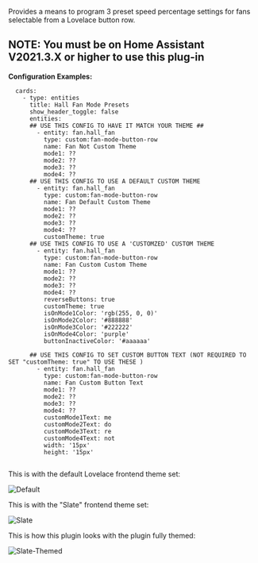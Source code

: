 Provides a means to program 3 preset speed percentage settings for fans selectable from a Lovelace button row. 

## NOTE: You must be on Home Assistant V2021.3.X or higher to use this plug-in

<b>Configuration Examples:</b>
    
  ```
    cards:
      - type: entities
        title: Hall Fan Mode Presets
        show_header_toggle: false
        entities:
        ## USE THIS CONFIG TO HAVE IT MATCH YOUR THEME ##
          - entity: fan.hall_fan
            type: custom:fan-mode-button-row
            name: Fan Not Custom Theme
            mode1: ??
            mode2: ??
            mode3: ??
            mode4: ??
        ## USE THIS CONFIG TO USE A DEFAULT CUSTOM THEME
          - entity: fan.hall_fan
            type: custom:fan-mode-button-row
            name: Fan Default Custom Theme
            mode1: ??
            mode2: ??
            mode3: ??
            mode4: ??
            customTheme: true
        ## USE THIS CONFIG TO USE A 'CUSTOMZED' CUSTOM THEME
          - entity: fan.hall_fan
            type: custom:fan-mode-button-row
            name: Fan Custom Custom Theme
            mode1: ??
            mode2: ??
            mode3: ??
            mode4: ??
            reverseButtons: true
            customTheme: true
            isOnMode1Color: 'rgb(255, 0, 0)'
            isOnMode2Color: '#888888'
            isOnMode3Color: '#222222'
            isOnMode4Color: 'purple'
            buttonInactiveColor: '#aaaaaa'
            
        ## USE THIS CONFIG TO SET CUSTOM BUTTON TEXT (NOT REQUIRED TO SET "customTheme: true" TO USE THESE )
          - entity: fan.hall_fan
            type: custom:fan-mode-button-row
            name: Fan Custom Button Text
            mode1: ??
            mode2: ??
            mode3: ??
            mode4: ??
            customMode1Text: me
            customMode2Text: do
            customMode3Text: re
            customMode4Text: not
            width: '15px'
            height: '15px'
            
  ```

This is with the default Lovelace frontend theme set:

![Default](images/fan_mode_default.jpg)

This is with the "Slate" frontend theme set:

![Slate](images/fan_mode_default_2.jpg)

This is how this plugin looks with the plugin fully themed:

![Slate-Themed](images/fan_mode_themed.jpg)
